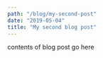 ```yaml
---
path: "/blog/my-second-post"
date: "2019-05-04"
title: "My second blog post"
---
```

contents of blog post go here